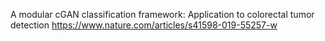 A modular cGAN classification framework: Application to colorectal tumor detection
https://www.nature.com/articles/s41598-019-55257-w
